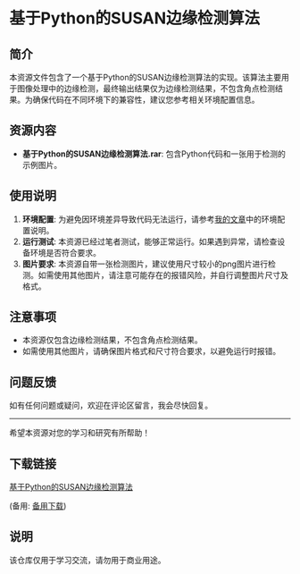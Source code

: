 # 基于Python的SUSAN边缘检测算法

## 简介
本资源文件包含了一个基于Python的SUSAN边缘检测算法的实现。该算法主要用于图像处理中的边缘检测，最终输出结果仅为边缘检测结果，不包含角点检测结果。为确保代码在不同环境下的兼容性，建议您参考相关环境配置信息。

## 资源内容
- **基于Python的SUSAN边缘检测算法.rar**: 包含Python代码和一张用于检测的示例图片。

## 使用说明
1. **环境配置**: 为避免因环境差异导致代码无法运行，请参考[我的文章](https://blog.csdn.net/qq_45613931/article/details/117819107)中的环境配置说明。
2. **运行测试**: 本资源已经过笔者测试，能够正常运行。如果遇到异常，请检查设备环境是否符合要求。
3. **图片要求**: 本资源自带一张检测图片，建议使用尺寸较小的png图片进行检测。如需使用其他图片，请注意可能存在的报错风险，并自行调整图片尺寸及格式。

## 注意事项
- 本资源仅包含边缘检测结果，不包含角点检测结果。
- 如需使用其他图片，请确保图片格式和尺寸符合要求，以避免运行时报错。

## 问题反馈
如有任何问题或疑问，欢迎在评论区留言，我会尽快回复。

---

希望本资源对您的学习和研究有所帮助！

## 下载链接
[基于Python的SUSAN边缘检测算法](https://pan.quark.cn/s/acbf03246f41) 

(备用: [备用下载](https://pan.baidu.com/s/1etxTVUrMjck_1pTqr8H0qA?pwd=1234))

## 说明

该仓库仅用于学习交流，请勿用于商业用途。
